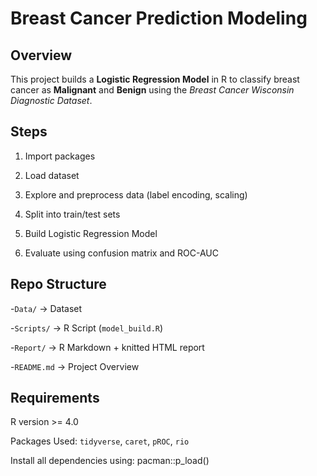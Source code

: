 # Breast Cancer Prediction Modeling

## Overview

This project builds a **Logistic Regression Model** in R to classify breast cancer as **Malignant** and **Benign** using the *Breast Cancer Wisconsin Diagnostic Dataset*.

## Steps

1. Import packages

2. Load dataset

3. Explore and preprocess data (label encoding, scaling)

4. Split into train/test sets

5. Build Logistic Regression Model

6. Evaluate using confusion matrix and ROC-AUC

## Repo Structure

-`Data/` -> Dataset

-`Scripts/` -> R Script (`model_build.R`)

-`Report/` -> R Markdown + knitted HTML report

-`README.md` -> Project Overview

## Requirements

R version >= 4.0

Packages Used: `tidyverse`, `caret`, `pROC`, `rio`

Install all dependencies using: pacman::p_load()

